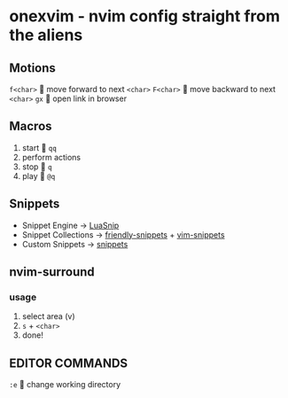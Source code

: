 # onexvim - nvim config straight from the aliens

## Motions
`f<char>`  move forward to next `<char>`
`F<char>`  move backward to next `<char>`
`gx`  open link in browser

## Macros
1. start  `qq`
2. perform actions
3. stop  `q`
4. play  `@q`

## Snippets
- Snippet Engine -> [LuaSnip](https://github.com/L3MON4D3/LuaSnip)
- Snippet Collections -> [friendly-snippets](https://github.com/rafamadriz/friendly-snippets) + [vim-snippets](https://github.com/honza/vim-snippets)
- Custom Snippets -> [snippets](./snippets)

## nvim-surround
### usage
1. select area (v)
2. `s` + `<char>`
3. done!

## EDITOR COMMANDS
`:e`  change working directory

